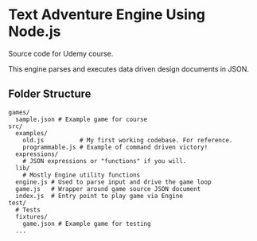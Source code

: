 # Text Adventure Engine Using Node.js

Source code for Udemy course.

This engine parses and executes data driven design documents in JSON.

## Folder Structure

```
games/
  sample.json # Example game for course
src/
  examples/
    old.js          # My first working codebase. For reference.
    programmable.js # Example of command driven victory!
  expressions/
    # JSON expressions or "functions" if you will.
  lib/
    # Mostly Engine utility functions
  engine.js # Used to parse input and drive the game loop
  game.js   # Wrapper around game source JSON document
  index.js  # Entry point to play game via Engine
test/
  # Tests
  fixtures/
    game.json # Example game for testing
  ...
```

